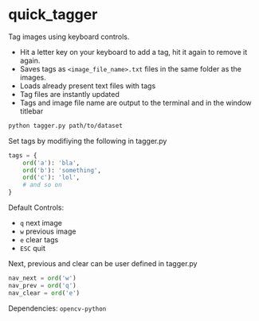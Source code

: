 # quick_tagger
Tag images using keyboard controls.
- Hit a letter key on your keyboard to add a tag, hit it again to remove it again.
- Saves tags as `<image_file_name>.txt` files in the same folder as the images.
- Loads already present text files with tags
- Tag files are instantly updated
- Tags and image file name are output to the terminal and in the window titlebar
```sh
python tagger.py path/to/dataset
```
Set tags by modifiying the following in tagger.py
```py
tags = {
    ord('a'): 'bla',
    ord('b'): 'something',
    ord('c'): 'lol',
    # and so on
}
```
Default Controls:
- `q` next image
- `w` previous image
- `e` clear tags
- `ESC` quit

Next, previous and clear can be user defined in tagger.py
```py
nav_next = ord('w')
nav_prev = ord('q')
nav_clear = ord('e')
```

Dependencies: `opencv-python`

